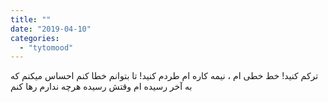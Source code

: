 ```yaml
---
title: ""
date: "2019-04-10"
categories: 
  - "tytomood"
---
```


‏ترکم کنید! خط خطی ام ، نیمه کاره ام طردم کنید! تا بتوانم خطا کنم احساس میکنم که به آخر رسیده ام وقتش رسیده هرچه ندارم رها کنم
